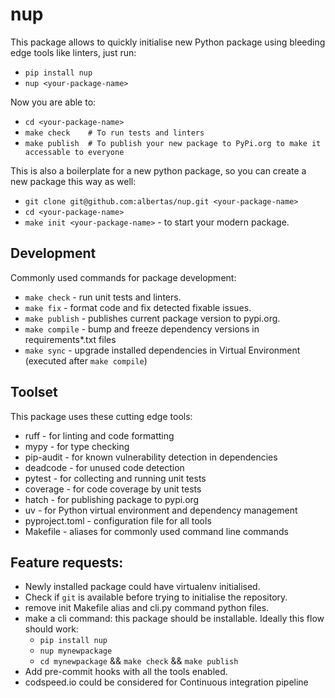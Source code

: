# nup
This package allows to quickly initialise new Python package using bleeding edge tools like linters, just run:
- `pip install nup`
- `nup <your-package-name>`

Now you are able to:
- `cd <your-package-name>`
- `make check    # To run tests and linters`
- `make publish  # To publish your new package to PyPi.org to make it accessable to everyone`

This is also a boilerplate for a new python package, so you can create a new package this way as well:
- `git clone git@github.com:albertas/nup.git <your-package-name>`
- `cd <your-package-name>`
- `make init <your-package-name>` - to start your modern package.

## Development
Commonly used commands for package development:
- `make check` - run unit tests and linters.
- `make fix` - format code and fix detected fixable issues.
- `make publish` - publishes current package version to pypi.org.
- `make compile` - bump and freeze dependency versions in requirements*.txt files
- `make sync` - upgrade installed dependencies in Virtual Environment (executed after `make compile`)

## Toolset
This package uses these cutting edge tools:
- ruff - for linting and code formatting
- mypy - for type checking
- pip-audit - for known vulnerability detection in dependencies
- deadcode - for unused code detection
- pytest - for collecting and running unit tests
- coverage - for code coverage by unit tests
- hatch - for publishing package to pypi.org
- uv - for Python virtual environment and dependency management
- pyproject.toml - configuration file for all tools
- Makefile - aliases for commonly used command line commands

## Feature requests:
- Newly installed package could have virtualenv initialised.
- Check if `git` is available before trying to initialise the repository.
- remove init Makefile alias and cli.py command python files.
- make a cli command: this package should be installable. Ideally this flow should work:
  - `pip install nup`
  - `nup mynewpackage`
  - `cd mynewpackage` && `make check` && `make publish`
- Add pre-commit hooks with all the tools enabled.
- codspeed.io could be considered for Continuous integration pipeline
